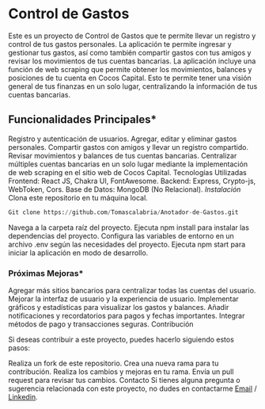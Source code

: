 

# Control de Gastos

Este es un proyecto de Control de Gastos que te permite llevar un registro y control de tus gastos personales. La aplicación te permite ingresar y gestionar tus gastos, así como también compartir gastos con tus amigos y revisar los movimientos de tus cuentas bancarias.
La aplicación incluye una función de web scraping que permite obtener los movimientos, balances y posiciones de tu cuenta en Cocos Capital. Esto te permite tener una visión general de tus finanzas en un solo lugar, centralizando la información de tus cuentas bancarias.


## Funcionalidades Principales*
Registro y autenticación de usuarios.
Agregar, editar y eliminar gastos personales.
Compartir gastos con amigos y llevar un registro compartido.
Revisar movimientos y balances de tus cuentas bancarias.
Centralizar múltiples cuentas bancarias en un solo lugar mediante la implementación de web scraping en el sitio web de Cocos Capital.
Tecnologías Utilizadas
Frontend: React JS, Chakra UI, FontAwesome.
Backend: Express, Crypto-js, WebToken, Cors.
Base de Datos: MongoDB (No Relacional).
*Instalación*
Clona este repositorio en tu máquina local.

```python
Git clone https://github.com/Tomascalabria/Anotador-de-Gastos.git
```

Navega a la carpeta raíz del proyecto.
Ejecuta npm install para instalar las dependencias del proyecto.
Configura las variables de entorno en un archivo .env según las necesidades del proyecto.
Ejecuta npm start para iniciar la aplicación en modo de desarrollo.

### Próximas Mejoras*
Agregar más sitios bancarios para centralizar todas las cuentas del usuario.
Mejorar la interfaz de usuario y la experiencia de usuario.
Implementar gráficos y estadísticas para visualizar los gastos y balances.
Añadir notificaciones y recordatorios para pagos y fechas importantes.
Integrar métodos de pago y transacciones seguras.
Contribución

Si deseas contribuir a este proyecto, puedes hacerlo siguiendo estos pasos:

Realiza un fork de este repositorio.
Crea una nueva rama para tu contribución.
Realiza los cambios y mejoras en tu rama.
Envía un pull request para revisar tus cambios.
Contacto
Si tienes alguna pregunta o sugerencia relacionada con este proyecto, no dudes en contactarme 
[Email](totocalabria.tc@gmail.com)
/ [Linkedin](https://www.linkedin.com/mwlite/in/tom%C3%A1s-calabria-942a5a141).


